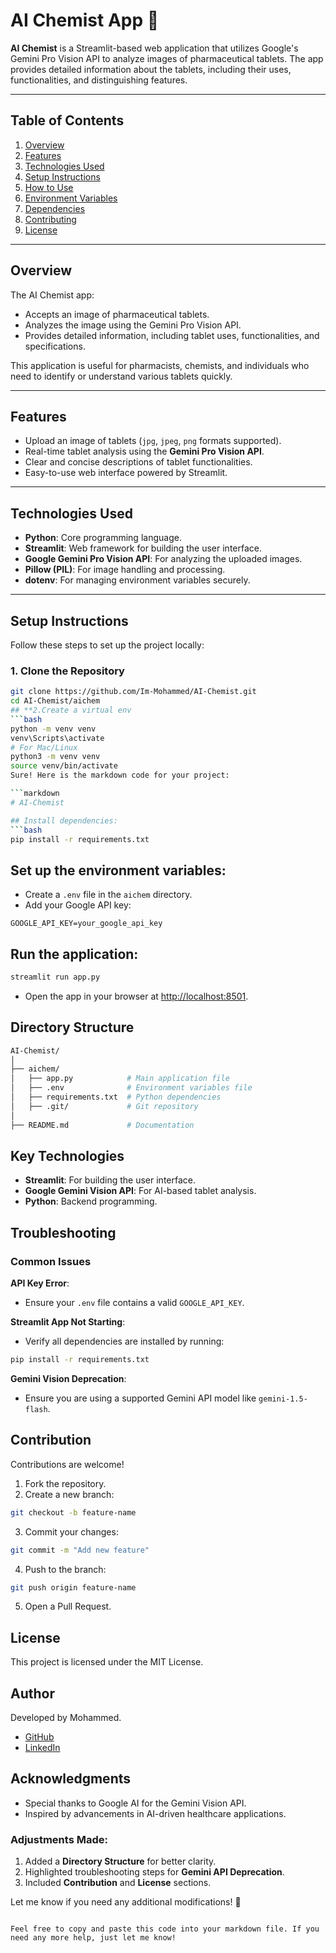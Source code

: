 # **AI Chemist App** 🧪

**AI Chemist** is a Streamlit-based web application that utilizes Google's Gemini Pro Vision API to analyze images of pharmaceutical tablets. The app provides detailed information about the tablets, including their uses, functionalities, and distinguishing features.

---

## **Table of Contents**
1. [Overview](#overview)
2. [Features](#features)
3. [Technologies Used](#technologies-used)
4. [Setup Instructions](#setup-instructions)
5. [How to Use](#how-to-use)
6. [Environment Variables](#environment-variables)
7. [Dependencies](#dependencies)
8. [Contributing](#contributing)
9. [License](#license)

---

## **Overview**

The AI Chemist app:
- Accepts an image of pharmaceutical tablets.
- Analyzes the image using the Gemini Pro Vision API.
- Provides detailed information, including tablet uses, functionalities, and specifications.

This application is useful for pharmacists, chemists, and individuals who need to identify or understand various tablets quickly.

---

## **Features**

- Upload an image of tablets (`jpg`, `jpeg`, `png` formats supported).
- Real-time tablet analysis using the **Gemini Pro Vision API**.
- Clear and concise descriptions of tablet functionalities.
- Easy-to-use web interface powered by Streamlit.

---

## **Technologies Used**

- **Python**: Core programming language.
- **Streamlit**: Web framework for building the user interface.
- **Google Gemini Pro Vision API**: For analyzing the uploaded images.
- **Pillow (PIL)**: For image handling and processing.
- **dotenv**: For managing environment variables securely.

---

## **Setup Instructions**

Follow these steps to set up the project locally:

### **1. Clone the Repository**
```bash
git clone https://github.com/Im-Mohammed/AI-Chemist.git
cd AI-Chemist/aichem
## **2.Create a virtual env
```bash
python -m venv venv
venv\Scripts\activate
# For Mac/Linux
python3 -m venv venv
source venv/bin/activate
Sure! Here is the markdown code for your project:

```markdown
# AI-Chemist

## Install dependencies:
```bash
pip install -r requirements.txt
```

## Set up the environment variables:
- Create a `.env` file in the `aichem` directory.
- Add your Google API key:
```plaintext
GOOGLE_API_KEY=your_google_api_key
```

## Run the application:
```bash
streamlit run app.py
```
- Open the app in your browser at [http://localhost:8501](http://localhost:8501).

## Directory Structure
```bash
AI-Chemist/
│
├── aichem/
│   ├── app.py            # Main application file
│   ├── .env              # Environment variables file
│   ├── requirements.txt  # Python dependencies
│   ├── .git/             # Git repository
│
├── README.md             # Documentation
```

## Key Technologies
- **Streamlit**: For building the user interface.
- **Google Gemini Vision API**: For AI-based tablet analysis.
- **Python**: Backend programming.

## Troubleshooting
### Common Issues
**API Key Error**:
- Ensure your `.env` file contains a valid `GOOGLE_API_KEY`.

**Streamlit App Not Starting**:
- Verify all dependencies are installed by running:
```bash
pip install -r requirements.txt
```

**Gemini Vision Deprecation**:
- Ensure you are using a supported Gemini API model like `gemini-1.5-flash`.

## Contribution
Contributions are welcome!

1. Fork the repository.
2. Create a new branch:
```bash
git checkout -b feature-name
```
3. Commit your changes:
```bash
git commit -m "Add new feature"
```
4. Push to the branch:
```bash
git push origin feature-name
```
5. Open a Pull Request.

## License
This project is licensed under the MIT License.

## Author
Developed by Mohammed.

- [GitHub](https://github.com/)
- [LinkedIn](https://www.linkedin.com/)

## Acknowledgments
- Special thanks to Google AI for the Gemini Vision API.
- Inspired by advancements in AI-driven healthcare applications.

### Adjustments Made:
1. Added a **Directory Structure** for better clarity.
2. Highlighted troubleshooting steps for **Gemini API Deprecation**.
3. Included **Contribution** and **License** sections.  

Let me know if you need any additional modifications! 🚀
```

Feel free to copy and paste this code into your markdown file. If you need any more help, just let me know!
 
